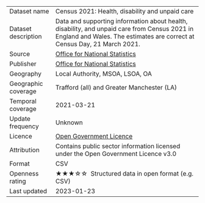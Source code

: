 <table>
<tr>
	<td>Dataset name</td>
	<td>Census 2021: Health, disability and unpaid care</td>
</tr>
<tr>
	<td>Dataset description</td>
	<td>Data and supporting information about health, disability, and unpaid care from Census 2021 in England and Wales.  The estimates are correct at Census Day, 21 March 2021.</td>
</tr>
<tr>
	<td>Source</td>
	<td><a href="https://www.ons.gov.uk/releases/healthdisabilityandunpaidcarecensus2021inenglandandwales">Office for National Statistics</a></td>
</tr>
<tr>
	<td>Publisher</td>
	<td><a href="https://www.ons.gov.uk/census">Office for National Statistics</a></a></td>
</tr>
<tr>
	<td>Geography</td>
	<td>Local Authority, MSOA, LSOA, OA</td>
</tr>
<tr>
	<td>Geographic coverage</td>
	<td>Trafford (all) and Greater Manchester (LA)</td>
</tr>
<tr>
	<td>Temporal coverage</td>
	<td>2021-03-21</td>
</tr>
<tr>
	<td>Update frequency</td>
	<td>Unknown</td>
</tr>
<tr>
	<td>Licence</td>
	<td><a href="http://www.nationalarchives.gov.uk/doc/open-government-licence/version/3/">Open Government Licence</a></td>
</tr>
<tr>
	<td>Attribution</td>
	<td>Contains public sector information licensed under the Open Government Licence v3.0</td>
</tr>
<tr>
	<td>Format</td>
	<td>CSV</td>
</tr>
<tr>
	<td>Openness rating</td>
	<td>&#9733&#9733&#9733&#9734&#9734&nbsp; Structured data in open format (e.g. CSV)</td>
</tr>
<tr>
	<td>Last updated</td>
	<td>2023-01-23</td>
</tr>
</table>
